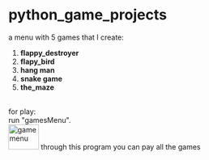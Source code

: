 # python_game_projects
a menu with 5 games that I create: 
1. **flappy_destroyer<br />**
2. **flapy_bird<br />**
3. **hang man<br />**
4. **snake game<br />**
5. **the_maze<br />**                      
<br />
for play:<br />
run "gamesMenu".<br />
   <img alt="game menu" height="50" src="/Users/nadavox/Desktop/python photos/python photos/game_menu.png" width="60"/>
through this program you can pay all the games<br />

